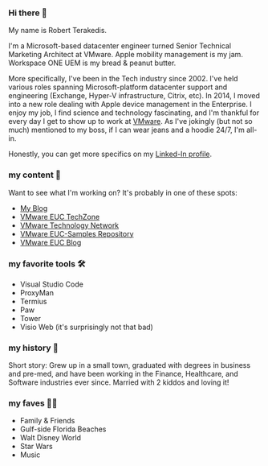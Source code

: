### Hi there 👋

My name is Robert Terakedis.  

I'm a Microsoft-based datacenter engineer turned Senior Technical Marketing Architect at VMware.  Apple mobility management is my jam.  Workspace ONE UEM is my bread & peanut butter.

More specifically, I've been in the Tech industry since 2002.  I've held various roles spanning Microsoft-platform datacenter support and engineering (Exchange, Hyper-V infrastructure, Citrix, etc).  In 2014, I moved into a new role dealing with Apple device management in the Enterprise.  I enjoy my job, I find science and technology fascinating, and I'm thankful for every day I get to show up to work at [VMware](http://www.vmware.com).  As I've jokingly (but not so much) mentioned to my boss, if I can wear jeans and a hoodie 24/7, I'm all-in.  

Honestly, you can get more specifics on my [Linked-In profile](https://www.linkedin.com/in/terakedis/).  

### my content 📄

Want to see what I'm working on?   It's probably in one of these spots:

* [My Blog](https://blog.euc-rt.me)
* [VMware EUC TechZone](https://techzone.vmware.com/users/robert-terakedis)
* [VMware Technology Network](https://communities.vmware.com/people/rterakedis/activity)
* [VMware EUC-Samples Repository](https://github.com/vmware-samples/euc-samples/tree/master/macOS-Samples)
* [VMware EUC Blog](https://blogs.vmware.com/euc/author/rterakedis)

### my favorite tools 🛠

* Visual Studio Code
* ProxyMan
* Termius
* Paw
* Tower
* Visio Web (it's surprisingly not that bad)


### my history 🧭 

Short story:  Grew up in a small town, graduated with degrees in business and pre-med, and have been working in the Finance, Healthcare, and Software industries ever since.  Married with 2 kiddos and loving it!

### my faves 👍🏻 
* Family & Friends
* Gulf-side Florida Beaches
* Walt Disney World
* Star Wars
* Music



<!--
**rterakedis/rterakedis** is a ✨ _special_ ✨ repository because its `README.md` (this file) appears on your GitHub profile.

Here are some ideas to get you started:

- 🔭 I’m currently working on ...
- 🌱 I’m currently learning ...
- 👯 I’m looking to collaborate on ...
- 🤔 I’m looking for help with ...
- 💬 Ask me about ...
- 📫 How to reach me: ...
- 😄 Pronouns: ...
- ⚡ Fun fact: ...
-->
